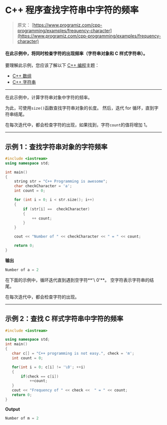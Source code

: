 # C++ 程序查找字符串中字符的频率

> 原文： [https://www.programiz.com/cpp-programming/examples/frequency-character](https://www.programiz.com/cpp-programming/examples/frequency-character)

#### 在此示例中，将同时检查字符的出现频率（字符串对象和 C 样式字符串）。

要理解此示例，您应该了解以下 [C++ 编程](/cpp-programming "C++ tutorial")主题：

*   [C++ 数组](/cpp-programming/arrays)
*   [C++ 字符串](/cpp-programming/strings)

* * *

在此示例中，计算字符串对象中字符的频率。

为此，可使用`size()`函数查找字符串对象的长度。 然后，迭代 for 循环，直到字符串结尾。

在每次迭代中，都会检查字符的出现，如果找到，字符`count`的值将增加 1。

* * *

## 示例 1：查找字符串对象的字符频率

```cpp
#include <iostream>
using namespace std;

int main()
{
    string str = "C++ Programming is awesome";
    char checkCharacter = 'a';
    int count = 0;

    for (int i = 0; i < str.size(); i++)
    {
        if (str[i] ==  checkCharacter)
        {
            ++ count;
        }
    }

    cout << "Number of " << checkCharacter << " = " << count;

    return 0;
} 
```

**输出**

```cpp
Number of a = 2
```

在下面的示例中，循环迭代直到遇到空字符**'\ 0'**。 空字符表示字符串的结尾。

在每次迭代中，都会检查字符的出现。

* * *

## 示例 2：查找 C 样式字符串中字符的频率

```cpp
#include <iostream>

using namespace std;
int main()
{
   char c[] = "C++ programming is not easy.", check = 'm';
   int count = 0;

   for(int i = 0; c[i] != '\0'; ++i)
   {
       if(check == c[i])
           ++count;
   }
   cout << "Frequency of " << check <<  " = " << count;
   return 0;
}
```

**Output**

```cpp
Number of m = 2
```